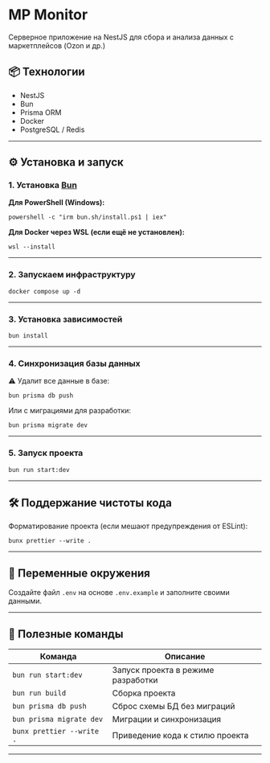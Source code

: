 # MP Monitor

Серверное приложение на NestJS для сбора и анализа данных с маркетплейсов (Ozon и др.)

## 📦 Технологии

- NestJS
- Bun
- Prisma ORM
- Docker
- PostgreSQL / Redis

---

## ⚙️ Установка и запуск

### 1. Установка [Bun](https://bun.sh/docs/installation)

**Для PowerShell (Windows):**

```
powershell -c "irm bun.sh/install.ps1 | iex"
```

**Для Docker через WSL (если ещё не установлен):**

```
wsl --install
```

---

### 2. Запускаем инфраструктуру

```
docker compose up -d
```

---

### 3. Установка зависимостей

```
bun install
```

---

### 4. Синхронизация базы данных

⚠️ Удалит все данные в базе:

```
bun prisma db push
```

Или с миграциями для разработки:

```
bun prisma migrate dev
```

---

### 5. Запуск проекта

```
bun run start:dev
```

---

## 🛠 Поддержание чистоты кода

Форматирование проекта (если мешают предупреждения от ESLint):

```
bunx prettier --write .
```

---

## 📁 Переменные окружения

Создайте файл `.env` на основе `.env.example` и заполните своими данными.

---

## 📜 Полезные команды

| Команда                   | Описание                           |
| ------------------------- | ---------------------------------- |
| `bun run start:dev`       | Запуск проекта в режиме разработки |
| `bun run build`           | Сборка проекта                     |
| `bun prisma db push`      | Сброс схемы БД без миграций        |
| `bun prisma migrate dev`  | Миграции и синхронизация           |
| `bunx prettier --write .` | Приведение кода к стилю проекта    |

---

